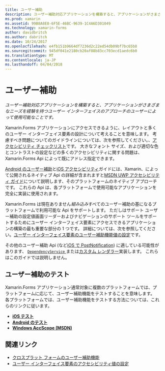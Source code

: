 ```yaml
---
title: ユーザー補助
description: ユーザー補助対応アプリケーションを構築すると、アプリケーションがさまざまなニーズを経験を持つユーザー インターフェイスのアプローチのユーザーによって使用可能なことです。
ms.prod: xamarin
ms.assetid: 99B8A8E8-6F5E-46BC-9639-1C4A6D301049
ms.technology: xamarin-forms
author: davidbritch
ms.author: dabritch
ms.date: 10/24/2017
ms.openlocfilehash: e4fb151b9664df7236d2c22ed54db09bf7bc65b8
ms.sourcegitcommit: 945df041e2180cb20af08b83cc703ecd1aedc6b0
ms.translationtype: MT
ms.contentlocale: ja-JP
ms.lasthandoff: 04/04/2018
---
```

# <a name="accessibility"></a>ユーザー補助

_ユーザー補助対応アプリケーションを構築すると、アプリケーションがさまざまなニーズを経験を持つユーザー インターフェイスのアプローチのユーザーによって使用可能なことです。_

Xamarin.Forms アプリケーションにアクセスできるように、レイアウトと多くのユーザー インターフェイス要素の設計について考えることを意味します。 考慮すべき問題についてのガイドラインについては、次を参照してください。、[アクセシビリティ チェックリスト](~/cross-platform/app-fundamentals/accessibility.md)です。 大きなフォント サイズ、および適切な色とコントラストの設定などの多くのアクセシビリティに関する問題は、Xamarin.Forms Api によって既にアドレス指定できます。

[Android のユーザー補助](~/android/app-fundamentals/accessibility.md)と[iOS アクセシビリティ](~/ios/app-fundamentals/accessibility.md)ガイドには、Xamarin、によって公開されるネイティブ Api の詳細が含まれますと[MSDN UWP アクセシビリティ ガイド](https://msdn.microsoft.com/windows/uwp/accessibility/basic-accessibility-information)について説明します、そのプラットフォームのネイティブ アプローチです。 これらの Api は、各プラットフォームで使用可能なアプリケーションを完全に実装に使用されます。

Xamarin.Forms は現在ありません*組み込み*すべてのユーザー補助の基になるプラットフォームで利用可能な Api をサポートします。 ただしはサポート ユーザー補助の設定値画面リーダーおよびナビゲーションのサポート ツールをサポートするためにユーザー インターフェイス要素にアクセスできるアプリケーションの構築の最も重要な部分の 1 つです。 詳細については、次を参照してください。[ユーザー インターフェイス要素のユーザー補助機能値の設定](~/xamarin-forms/app-fundamentals/accessibility/setting-accessibility-values.md)です。

その他のユーザー補助 Api (など[iOS で PostNotification](~/ios/app-fundamentals/accessibility.md)) に適している可能性があります、 [ `DependencyService` ](~/xamarin-forms/app-fundamentals/dependency-service/index.md)または[カスタム レンダラー](~/xamarin-forms/app-fundamentals/custom-renderer/index.md)実装します。 これらはこのガイドでは説明しません。

## <a name="testing-accessibility"></a>ユーザー補助のテスト

Xamarin.Forms アプリケーション通常対象に複数のプラットフォームでは、プラットフォームに応じて、ユーザー補助機能をテストすることを意味します。 各プラットフォームでは、ユーザー補助機能をテストする方法については、これらのリンクに従います。

- [**iOS テスト**](~/ios/app-fundamentals/accessibility.md)
- [**Android のテスト**](~/android/app-fundamentals/accessibility.md)
- [**Windows AccScope (MSDN)**](https://msdn.microsoft.com/library/windows/desktop/dn433239)


## <a name="related-links"></a>関連リンク

- [クロスプラット フォームのユーザー補助機能](~/cross-platform/app-fundamentals/accessibility.md)
- [ユーザー インターフェイス要素のアクセシビリティ値の設定](~/xamarin-forms/app-fundamentals/accessibility/setting-accessibility-values.md)
